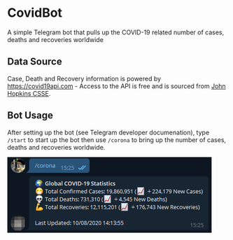 # CovidBot
A simple Telegram bot that pulls up the COVID-19 related number of cases, deaths and recoveries worldwide

## Data Source
Case, Death and Recovery information is powered by https://covid19api.com - Access to the API is free and is sourced from [John Hopkins CSSE](https://github.com/CSSEGISandData/COVID-19).

## Bot Usage
After setting up the bot (see Telegram developer documenation), type `/start` to start up the bot then use `/corona` to bring up the number of cases, deaths and recoveries worldwide.

![Demonstration of CovidBot](https://github.com/GovernmentPlates/CovidBot/blob/master/chatDemo.PNG)
